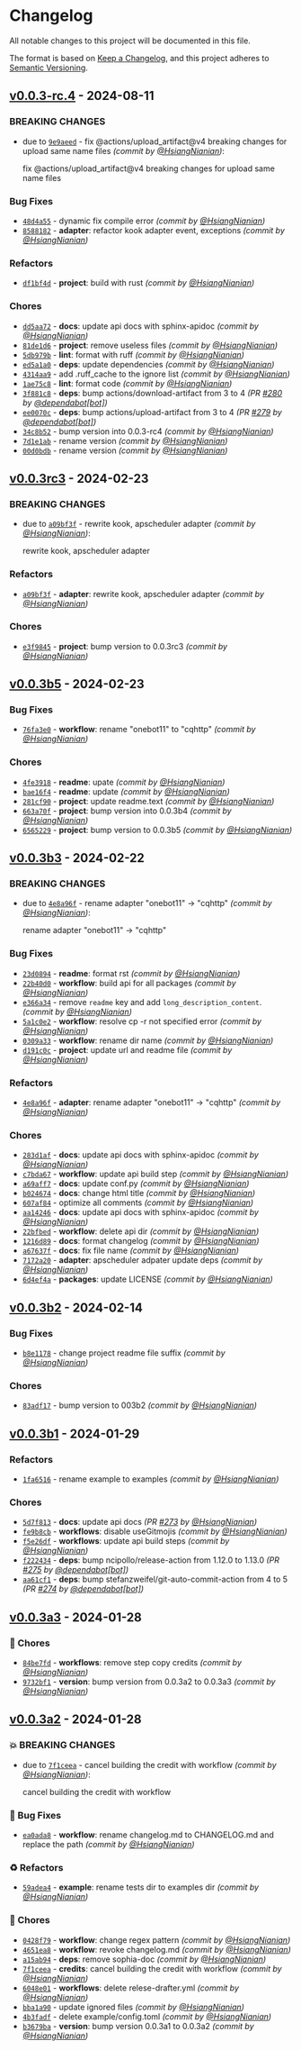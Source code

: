 # Changelog
All notable changes to this project will be documented in this file.

The format is based on [Keep a Changelog](https://keepachangelog.com/en/1.0.0/),
and this project adheres to [Semantic Versioning](https://semver.org/spec/v2.0.0.html).

## [v0.0.3-rc.4] - 2024-08-11
### BREAKING CHANGES
- due to [`9e9aeed`](https://github.com/retrofor/iamai/commit/9e9aeed12a501901425d6b782879c1260b608d1f) - fix @actions/upload_artifact@v4 breaking changes for upload same name files *(commit by [@HsiangNianian](https://github.com/HsiangNianian))*:

  fix @actions/upload_artifact@v4 breaking changes for upload same name files


### Bug Fixes
- [`48d4a55`](https://github.com/retrofor/iamai/commit/48d4a55d7de5c52d22f863067a08c2d2bb8487c4) - dynamic fix compile error *(commit by [@HsiangNianian](https://github.com/HsiangNianian))*
- [`8588182`](https://github.com/retrofor/iamai/commit/8588182bd89f00ff500fe3762bb5091a0733bed8) - **adapter**: refactor kook adapter event, exceptions *(commit by [@HsiangNianian](https://github.com/HsiangNianian))*

### Refactors
- [`df1bf4d`](https://github.com/retrofor/iamai/commit/df1bf4d916de9790a13332d271e5aa3236ccaa1d) - **project**: build with rust *(commit by [@HsiangNianian](https://github.com/HsiangNianian))*

### Chores
- [`dd5aa72`](https://github.com/retrofor/iamai/commit/dd5aa720b0a1e6925a70242398b91cda3f10833c) - **docs**: update api docs with sphinx-apidoc *(commit by [@HsiangNianian](https://github.com/HsiangNianian))*
- [`81de1d6`](https://github.com/retrofor/iamai/commit/81de1d694398658c9e619c36fbca40130a0f4f55) - **project**: remove useless files *(commit by [@HsiangNianian](https://github.com/HsiangNianian))*
- [`5db979b`](https://github.com/retrofor/iamai/commit/5db979bb8e0b759fc934ae82dd4d1638589f5421) - **lint**: format with ruff *(commit by [@HsiangNianian](https://github.com/HsiangNianian))*
- [`ed5a1a0`](https://github.com/retrofor/iamai/commit/ed5a1a0b21d34acaebe133ff1900090b09041fc0) - **deps**: update dependencies *(commit by [@HsiangNianian](https://github.com/HsiangNianian))*
- [`4314aa9`](https://github.com/retrofor/iamai/commit/4314aa900b489e5b4ed1110e5aa4109ba3cb657a) - add .ruff_cache to the ignore list *(commit by [@HsiangNianian](https://github.com/HsiangNianian))*
- [`1ae75c8`](https://github.com/retrofor/iamai/commit/1ae75c8761f659c0830e2abadd0b510cf6ee526b) - **lint**: format code *(commit by [@HsiangNianian](https://github.com/HsiangNianian))*
- [`3f881c8`](https://github.com/retrofor/iamai/commit/3f881c8d3ef5d86e876019a9bf305f4860578aeb) - **deps**: bump actions/download-artifact from 3 to 4 *(PR [#280](https://github.com/retrofor/iamai/pull/280) by [@dependabot[bot]](https://github.com/apps/dependabot))*
- [`ee0070c`](https://github.com/retrofor/iamai/commit/ee0070cf0c0852fc1fe9d35bf8be048d37f4333c) - **deps**: bump actions/upload-artifact from 3 to 4 *(PR [#279](https://github.com/retrofor/iamai/pull/279) by [@dependabot[bot]](https://github.com/apps/dependabot))*
- [`34c8b52`](https://github.com/retrofor/iamai/commit/34c8b5230c14813de7d92d3750bef356c59b51f0) - bump version into 0.0.3-rc4 *(commit by [@HsiangNianian](https://github.com/HsiangNianian))*
- [`7d1e1ab`](https://github.com/retrofor/iamai/commit/7d1e1ab203326dd3dfdec11b0164966d99baa884) - rename version *(commit by [@HsiangNianian](https://github.com/HsiangNianian))*
- [`00d0bdb`](https://github.com/retrofor/iamai/commit/00d0bdbdfa0a1bcaccb19ae3d6dbc28b2203aeba) - rename version *(commit by [@HsiangNianian](https://github.com/HsiangNianian))*


## [v0.0.3rc3] - 2024-02-23
### BREAKING CHANGES
- due to [`a09bf3f`](https://github.com/retrofor/iamai/commit/a09bf3f8a25693c0f28f1e332c4391529fa69f16) - rewrite kook, apscheduler adapter *(commit by [@HsiangNianian](https://github.com/HsiangNianian))*:

  rewrite kook, apscheduler adapter


### Refactors
- [`a09bf3f`](https://github.com/retrofor/iamai/commit/a09bf3f8a25693c0f28f1e332c4391529fa69f16) - **adapter**: rewrite kook, apscheduler adapter *(commit by [@HsiangNianian](https://github.com/HsiangNianian))*

### Chores
- [`e3f9845`](https://github.com/retrofor/iamai/commit/e3f98452af7178d767cd72335fe4a6febd0cd042) - **project**: bump version to 0.0.3rc3 *(commit by [@HsiangNianian](https://github.com/HsiangNianian))*


## [v0.0.3b5] - 2024-02-23
### Bug Fixes
- [`76fa3e0`](https://github.com/retrofor/iamai/commit/76fa3e0cf3f1120df68c817c0a3e2cb9f23e631e) - **workflow**: rename "onebot11" to "cqhttp" *(commit by [@HsiangNianian](https://github.com/HsiangNianian))*

### Chores
- [`4fe3918`](https://github.com/retrofor/iamai/commit/4fe39182a361eb60b559ee57a3a956e0757a1128) - **readme**: upate *(commit by [@HsiangNianian](https://github.com/HsiangNianian))*
- [`bae16f4`](https://github.com/retrofor/iamai/commit/bae16f4025bfaa0c8296924865f232c0234699c5) - **readme**: update *(commit by [@HsiangNianian](https://github.com/HsiangNianian))*
- [`281cf90`](https://github.com/retrofor/iamai/commit/281cf904379797b9fec74e9621d92fb751fce88a) - **project**: update readme.text *(commit by [@HsiangNianian](https://github.com/HsiangNianian))*
- [`663a70f`](https://github.com/retrofor/iamai/commit/663a70ffb1bbdaaebc425629f53d49f073d2cf26) - **project**: bump version into 0.0.3b4 *(commit by [@HsiangNianian](https://github.com/HsiangNianian))*
- [`6565229`](https://github.com/retrofor/iamai/commit/65652292cf7de7f772e19f82eb502a68c986df28) - **project**: bump version to 0.0.3b5 *(commit by [@HsiangNianian](https://github.com/HsiangNianian))*


## [v0.0.3b3] - 2024-02-22
### BREAKING CHANGES
- due to [`4e8a96f`](https://github.com/retrofor/iamai/commit/4e8a96f25665c08314d5e68e338327fa3f65e25a) - rename adapter "onebot11" -> "cqhttp" *(commit by [@HsiangNianian](https://github.com/HsiangNianian))*:

  rename adapter "onebot11" -> "cqhttp"


### Bug Fixes
- [`23d0894`](https://github.com/retrofor/iamai/commit/23d0894c3edba5c88c55082a0dd345267a266c8a) - **readme**: format rst *(commit by [@HsiangNianian](https://github.com/HsiangNianian))*
- [`22b40d0`](https://github.com/retrofor/iamai/commit/22b40d0af7e0b0255411f9cef749c3dbe95a3c7f) - **workflow**: build api for all packages *(commit by [@HsiangNianian](https://github.com/HsiangNianian))*
- [`e366a34`](https://github.com/retrofor/iamai/commit/e366a34f270890e260c12eee4b96a9e85defd5f6) - remove `readme` key and add `long_description_content`. *(commit by [@HsiangNianian](https://github.com/HsiangNianian))*
- [`5a1c0e2`](https://github.com/retrofor/iamai/commit/5a1c0e21094857bf8f997823b8067d27887d11e2) - **workflow**: resolve cp -r not specified error *(commit by [@HsiangNianian](https://github.com/HsiangNianian))*
- [`0309a33`](https://github.com/retrofor/iamai/commit/0309a33d20634e00828d081dba53ff01a83bab45) - **workflow**: rename dir name *(commit by [@HsiangNianian](https://github.com/HsiangNianian))*
- [`d191c0c`](https://github.com/retrofor/iamai/commit/d191c0ccbbebfe90d78659f05b3699a7562b3a49) - **project**: update url and readme file *(commit by [@HsiangNianian](https://github.com/HsiangNianian))*

### Refactors
- [`4e8a96f`](https://github.com/retrofor/iamai/commit/4e8a96f25665c08314d5e68e338327fa3f65e25a) - **adapter**: rename adapter "onebot11" -> "cqhttp" *(commit by [@HsiangNianian](https://github.com/HsiangNianian))*

### Chores
- [`283d1af`](https://github.com/retrofor/iamai/commit/283d1af748a1c309bd6c38b1aabf820e9b56d1e3) - **docs**: update api docs with sphinx-apidoc *(commit by [@HsiangNianian](https://github.com/HsiangNianian))*
- [`c7bda67`](https://github.com/retrofor/iamai/commit/c7bda6707669d21141f0af88a7dadfffa4b3783e) - **workflow**: update api build step *(commit by [@HsiangNianian](https://github.com/HsiangNianian))*
- [`a69aff7`](https://github.com/retrofor/iamai/commit/a69aff74c1d3f967f9825910d2de13f2243517c7) - **docs**: update conf.py *(commit by [@HsiangNianian](https://github.com/HsiangNianian))*
- [`b024674`](https://github.com/retrofor/iamai/commit/b0246747ddc95eced7a68a9f04f22ac2a8e6cf7f) - **docs**: change html title *(commit by [@HsiangNianian](https://github.com/HsiangNianian))*
- [`607af84`](https://github.com/retrofor/iamai/commit/607af845fa41c4c9c9612512092494c399a896be) - optimize all comments *(commit by [@HsiangNianian](https://github.com/HsiangNianian))*
- [`aa14246`](https://github.com/retrofor/iamai/commit/aa14246e0c44fe752d0e372bdbd9654008db45f3) - **docs**: update api docs with sphinx-apidoc *(commit by [@HsiangNianian](https://github.com/HsiangNianian))*
- [`22bfbed`](https://github.com/retrofor/iamai/commit/22bfbed1dc21384139ad527e8c689692a73e419f) - **workflow**: delete api dir *(commit by [@HsiangNianian](https://github.com/HsiangNianian))*
- [`1216d89`](https://github.com/retrofor/iamai/commit/1216d89493fd259f4c3df8c9b55c1b956f17acf5) - **docs**: format changelog *(commit by [@HsiangNianian](https://github.com/HsiangNianian))*
- [`a67637f`](https://github.com/retrofor/iamai/commit/a67637f2936aa0c19ae3b9f0a3b6712b70c9decd) - **docs**: fix file name *(commit by [@HsiangNianian](https://github.com/HsiangNianian))*
- [`7172a20`](https://github.com/retrofor/iamai/commit/7172a204c218ec7da69a6504b6ac20c792b94f6a) - **adapter**: apscheduler adpater update deps *(commit by [@HsiangNianian](https://github.com/HsiangNianian))*
- [`6d4ef4a`](https://github.com/retrofor/iamai/commit/6d4ef4a60e98ba66528e629eb0f9a76e072d0d24) - **packages**: update LICENSE *(commit by [@HsiangNianian](https://github.com/HsiangNianian))*


## [v0.0.3b2] - 2024-02-14
### Bug Fixes
- [`b8e1178`](https://github.com/retrofor/iamai/commit/b8e11784375b670293d4c4cc9f455a2c1c3a93dd) - change project readme file suffix *(commit by [@HsiangNianian](https://github.com/HsiangNianian))*

### Chores
- [`83adf17`](https://github.com/retrofor/iamai/commit/83adf171f47a7927c2f156d0c2aa37a2aca40f50) - bump version to 003b2 *(commit by [@HsiangNianian](https://github.com/HsiangNianian))*


## [v0.0.3b1] - 2024-01-29
### Refactors
- [`1fa6516`](https://github.com/retrofor/iamai/commit/1fa6516950fc2c1a967154ea916c580efb352d39) - rename example to examples *(commit by [@HsiangNianian](https://github.com/HsiangNianian))*

### Chores
- [`5d7f813`](https://github.com/retrofor/iamai/commit/5d7f81398bee5dd8926580e4f41baab35d0b38a4) - **docs**: update api docs *(PR [#273](https://github.com/retrofor/iamai/pull/273) by [@HsiangNianian](https://github.com/HsiangNianian))*
- [`fe9b8cb`](https://github.com/retrofor/iamai/commit/fe9b8cbee74b1d470c6033550f99a9f6afbb8d2a) - **workflows**: disable useGitmojis *(commit by [@HsiangNianian](https://github.com/HsiangNianian))*
- [`f5e26df`](https://github.com/retrofor/iamai/commit/f5e26df94e10254e55b9de7f632c069c10cc1433) - **workflows**: update api build steps *(commit by [@HsiangNianian](https://github.com/HsiangNianian))*
- [`f222434`](https://github.com/retrofor/iamai/commit/f222434831b73f6a8a940498b670b45f33b96995) - **deps**: bump ncipollo/release-action from 1.12.0 to 1.13.0 *(PR [#275](https://github.com/retrofor/iamai/pull/275) by [@dependabot[bot]](https://github.com/apps/dependabot))*
- [`aa61cf1`](https://github.com/retrofor/iamai/commit/aa61cf10d711c33c14ae22c641a96c6deec19570) - **deps**: bump stefanzweifel/git-auto-commit-action from 4 to 5 *(PR [#274](https://github.com/retrofor/iamai/pull/274) by [@dependabot[bot]](https://github.com/apps/dependabot))*


## [v0.0.3a3] - 2024-01-28
### :wrench: Chores
- [`84be7fd`](https://github.com/retrofor/iamai/commit/84be7fdae9f828e9422d209a1919a6bdbec29ac2) - **workflows**: remove step copy credits *(commit by [@HsiangNianian](https://github.com/HsiangNianian))*
- [`9732bf1`](https://github.com/retrofor/iamai/commit/9732bf1c8bc617e324c0b1f1b2500caf78ba79b1) - **version**: bump version from 0.0.3a2 to 0.0.3a3 *(commit by [@HsiangNianian](https://github.com/HsiangNianian))*


## [v0.0.3a2] - 2024-01-28
### :boom: BREAKING CHANGES
- due to [`7f1ceea`](https://github.com/retrofor/iamai/commit/7f1ceea0763e6914a6d52b398ee9959f98470b52) - cancel building the credit with workflow *(commit by [@HsiangNianian](https://github.com/HsiangNianian))*:

  cancel building the credit with workflow


### :bug: Bug Fixes
- [`ea0ada8`](https://github.com/retrofor/iamai/commit/ea0ada86ac23f805cd76b3e45d6971fed638468a) - **workflow**: rename changelog.md to CHANGELOG.md and replace the path *(commit by [@HsiangNianian](https://github.com/HsiangNianian))*

### :recycle: Refactors
- [`59adea4`](https://github.com/retrofor/iamai/commit/59adea4e43ac2c2a20e44b7622ee9c05670b728b) - **example**: rename tests dir to examples dir *(commit by [@HsiangNianian](https://github.com/HsiangNianian))*

### :wrench: Chores
- [`0428f79`](https://github.com/retrofor/iamai/commit/0428f79806188399cdd09f9cc459841228429923) - **workflow**: change regex pattern *(commit by [@HsiangNianian](https://github.com/HsiangNianian))*
- [`4651ea8`](https://github.com/retrofor/iamai/commit/4651ea8a81a449e4398a641664bb831bd6b7b518) - **workflow**: revoke changelog.md *(commit by [@HsiangNianian](https://github.com/HsiangNianian))*
- [`a15ab94`](https://github.com/retrofor/iamai/commit/a15ab948c12ae5be9dc6d2133ec85b793927d6a4) - **deps**: remove sophia-doc *(commit by [@HsiangNianian](https://github.com/HsiangNianian))*
- [`7f1ceea`](https://github.com/retrofor/iamai/commit/7f1ceea0763e6914a6d52b398ee9959f98470b52) - **credits**: cancel building the credit with workflow *(commit by [@HsiangNianian](https://github.com/HsiangNianian))*
- [`6048e01`](https://github.com/retrofor/iamai/commit/6048e01a34ba795e2b98d46bb9a9d0421dcad377) - **workflows**: delete relese-drafter.yml *(commit by [@HsiangNianian](https://github.com/HsiangNianian))*
- [`bba1a90`](https://github.com/retrofor/iamai/commit/bba1a902f63b8ce3208f588e19dd1f95b0d8e578) - update ignored files *(commit by [@HsiangNianian](https://github.com/HsiangNianian))*
- [`4b3fadf`](https://github.com/retrofor/iamai/commit/4b3fadfcb09c8f6c41ab794e10e45ece535c9a98) - delete example/config.toml *(commit by [@HsiangNianian](https://github.com/HsiangNianian))*
- [`b3679ba`](https://github.com/retrofor/iamai/commit/b3679ba5beabe4ea913dda4507b5e795dcc39c4d) - **version**: bump version 0.0.3a1 to 0.0.3a2 *(commit by [@HsiangNianian](https://github.com/HsiangNianian))*


[v0.0.3a2]: https://github.com/retrofor/iamai/compare/v0.0.3a1...v0.0.3a2
[v0.0.3a3]: https://github.com/retrofor/iamai/compare/v0.0.3a2...v0.0.3a3
[v0.0.3b1]: https://github.com/retrofor/iamai/compare/v0.0.3a3...v0.0.3b1
[v0.0.3b2]: https://github.com/retrofor/iamai/compare/v0.0.3b1...v0.0.3b2
[v0.0.3b3]: https://github.com/retrofor/iamai/compare/v0.0.3b2...v0.0.3b3
[v0.0.3b5]: https://github.com/retrofor/iamai/compare/v0.0.3b3...v0.0.3b5
[v0.0.3rc3]: https://github.com/retrofor/iamai/compare/v0.0.3rc1...v0.0.3rc3
[v0.0.3-rc.4]: https://github.com/retrofor/iamai/compare/v0.0.3rc3...v0.0.3-rc.4

